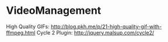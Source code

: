 # VideoManagement


High Quality GIFs: http://blog.pkh.me/p/21-high-quality-gif-with-ffmpeg.html
Cycle 2 Plugin: http://jquery.malsup.com/cycle2/